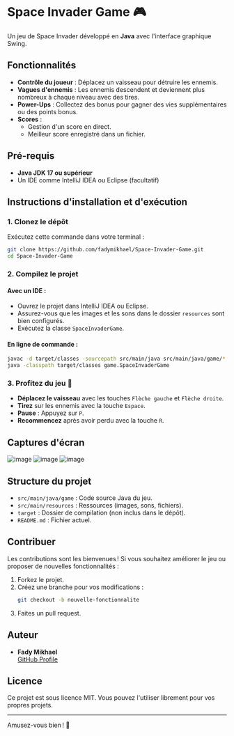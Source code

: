 
# Space Invader Game 🎮

Un jeu de Space Invader développé en **Java** avec l'interface graphique Swing.

## Fonctionnalités
- **Contrôle du joueur** : Déplacez un vaisseau pour détruire les ennemis.
- **Vagues d'ennemis** : Les ennemis descendent et deviennent plus nombreux à chaque niveau avec des tires.
- **Power-Ups** : Collectez des bonus pour gagner des vies supplémentaires ou des points bonus.
- **Scores** :
  - Gestion d'un score en direct.
  - Meilleur score enregistré dans un fichier.

## Pré-requis
- **Java JDK 17 ou supérieur**
- Un IDE comme IntelliJ IDEA ou Eclipse (facultatif)

## Instructions d'installation et d'exécution

### 1. Clonez le dépôt
Exécutez cette commande dans votre terminal :
```bash
git clone https://github.com/fadymikhael/Space-Invader-Game.git
cd Space-Invader-Game
```

### 2. Compilez le projet
#### Avec un IDE :
- Ouvrez le projet dans IntelliJ IDEA ou Eclipse.
- Assurez-vous que les images et les sons dans le dossier `resources` sont bien configurés.
- Exécutez la classe `SpaceInvaderGame`.

#### En ligne de commande :
```bash
javac -d target/classes -sourcepath src/main/java src/main/java/game/*.java
java -classpath target/classes game.SpaceInvaderGame
```

### 3. Profitez du jeu 🎉
- **Déplacez le vaisseau** avec les touches `Flèche gauche` et `Flèche droite`.
- **Tirez** sur les ennemis avec la touche `Espace`.
- **Pause** : Appuyez sur `P`.
- **Recommencez** après avoir perdu avec la touche `R`.

## Captures d'écran
![image](https://github.com/user-attachments/assets/a9a2c0d8-8afb-4f86-a5b3-b2b39fb92626)
![image](https://github.com/user-attachments/assets/c1c898d4-14c6-4472-97c6-2c07bed38adf)
![image](https://github.com/user-attachments/assets/4cfbf294-8076-434e-adc3-1f00848d9405)



## Structure du projet
- `src/main/java/game` : Code source Java du jeu.
- `src/main/resources` : Ressources (images, sons, fichiers).
- `target` : Dossier de compilation (non inclus dans le dépôt).
- `README.md` : Fichier actuel.

## Contribuer
Les contributions sont les bienvenues ! Si vous souhaitez améliorer le jeu ou proposer de nouvelles fonctionnalités :
1. Forkez le projet.
2. Créez une branche pour vos modifications :
   ```bash
   git checkout -b nouvelle-fonctionnalite
   ```
3. Faites un pull request.

## Auteur
- **Fady Mikhael**  
  [GitHub Profile](https://github.com/fadymikhael)

## Licence
Ce projet est sous licence MIT. Vous pouvez l'utiliser librement pour vos propres projets.

---

Amusez-vous bien ! 🚀
